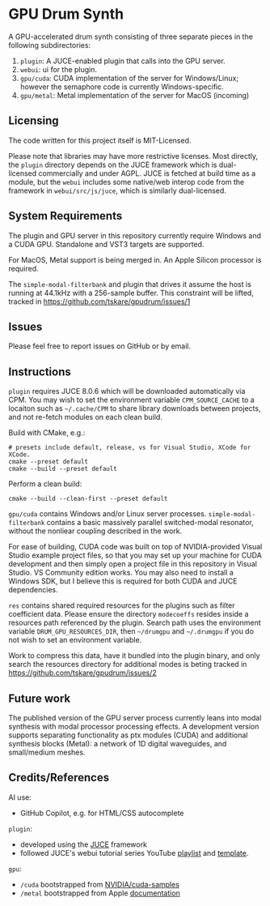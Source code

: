 # GPU Drum Synth

A GPU-accelerated drum synth consisting of three separate pieces in the following subdirectories:

1. `plugin`: A JUCE-enabled plugin that calls into the GPU server.
2. `webui`: ui for the plugin.
3. `gpu/cuda`: CUDA implementation of the server for Windows/Linux; however the semaphore code is currently Windows-specific.
4. `gpu/metal`: Metal implementation of the server for MacOS (incoming)

## Licensing

The code written for this project itself is MIT-Licensed.

Please note that libraries may have more restrictive licenses. Most directly, the `plugin` directory depends on the JUCE framework which is dual-licensed commercially and under AGPL. JUCE is fetched at build time as a module, but the `webui` includes some native/web interop code from the framework in `webui/src/js/juce`, which is similarly dual-licensed.

## System Requirements

The plugin and GPU server in this repository currently require Windows and a CUDA GPU. Standalone and VST3 targets are supported.

For MacOS, Metal support is being merged in. An Apple Silicon processor is required.

The `simple-modal-filterbank` and plugin that drives it assume the host is running at 44.1kHz with a 256-sample buffer. This constraint will be lifted, tracked in https://github.com/tskare/gpudrum/issues/1

## Issues

Please feel free to report issues on GitHub or by email.

## Instructions

`plugin` requires JUCE 8.0.6 which will be downloaded automatically via CPM. You may wish to set the environment variable `CPM_SOURCE_CACHE` to a locaiton such as `~/.cache/CPM` to share library downloads between projects, and not re-fetch modules on each clean build.

Build with CMake, e.g.:

```
# presets include default, release, vs for Visual Studio, XCode for XCode. 
cmake --preset default
cmake --build --preset default
```

Perform a clean build:
```
cmake --build --clean-first --preset default
```

`gpu/cuda` contains Windows and/or Linux server processes. `simple-modal-filterbank` contains a basic massively parallel switched-modal resonator, without the nonliear coupling described in the work. 

For ease of building, CUDA code was built on top of NVIDIA-provided Visual Studio example project files, so that you may set up your machine for CUDA development and then simply open a project file in this repository in Visual Studio. VS Community edition works. You may also need to install a Windows SDK, but I believe this is required for both CUDA and JUCE dependencies.

`res` contains shared required resources for the plugins such as filter coefficient data. Please ensure the directory `modecoeffs` resides inside a resources path referenced by the plugin. Search path uses the environment variable `DRUM_GPU_RESOURCES_DIR`, then `~/drumgpu` and `~/.drumgpu` if you do not wish to set an environment variable.

Work to compress this data, have it bundled into the plugin binary, and only search the resources directory for additional modes is beting tracked in https://github.com/tskare/gpudrum/issues/2

## Future work

The published version of the GPU server process currently leans into modal synthesis with modal processor processing effects. A development version supports separating functionality as ptx modules (CUDA) and additional synthesis blocks (Metal): a network of 1D digital waveguides, and small/medium meshes.

## Credits/References

AI use:
- GitHub Copilot, e.g. for HTML/CSS autocomplete

`plugin`:
- developed using the [JUCE](https://github.com/juce-framework/JUCE) framework
- followed JUCE's webui tutorial series YouTube [playlist](https://www.youtube.com/playlist?list=PLrJPU5Myec8Z-8gEj3kJdMfuuuWFbpy7D) and [template](https://github.com/JanWilczek/juce-webview-tutorial).

`gpu`:
 - `/cuda` bootstrapped from [NVIDIA/cuda-samples](https://github.com/NVIDIA/cuda-samples)
 - `/metal` bootstrapped from Apple [documentation](https://developer.apple.com/documentation/metal/performing-calculations-on-a-gpu)

